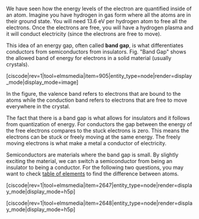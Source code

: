 We have seen how the energy levels of the electron are quantified inside of an atom. Imagine you have hydrogen in gas form where all the atoms are in their ground state. You will need 13.6 eV per hydrogen atom to free all the electrons. Once the electrons are free, you will have a hydrogen plasma and it will conduct electricity (since the electrons are free to move).

This idea of an energy gap, often called **band gap**, is what differentiates conductors from semiconductors from insulators. Fig. "Band Gap" shows the allowed band of energy for electrons in a solid material (usually crystals).

[ciscode|rev=1|tool=elmsmedia|item=905|entity_type=node|render=display_mode|display_mode=image]

In the figure, the valence band refers to electrons that are bound to the atoms while the conduction band refers to electrons that are free to move everywhere in the crystal.

The fact that there is a band gap is what allows for insulators and it follows from quantization of energy. For conductors the gap between the energy of the free electrons compares to the stuck electrons is zero. This means the electrons can be stuck or freely moving at the same energy. The freely moving electrons is what make a metal a conductor of electricity.

Semiconductors are materials where the band gap is small. By slightly exciting the material, we can switch a semiconductor from being an insulator to being a conductor. For the following two questions, you may want to check <a href="http://www.webelements.com/" target="_blank">table of elements</a> to find the difference between atoms.

[ciscode|rev=1|tool=elmsmedia|item=2647|entity_type=node|render=display_mode|display_mode=h5p]

[ciscode|rev=1|tool=elmsmedia|item=2648|entity_type=node|render=display_mode|display_mode=h5p]